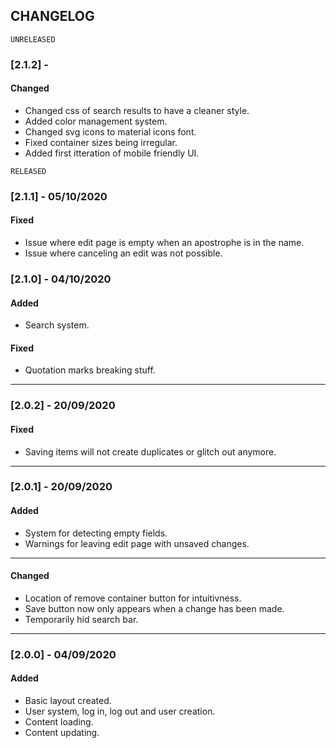 ## CHANGELOG

`UNRELEASED`
### [2.1.2] - 
#### Changed
- Changed css of search results to have a cleaner style.
- Added color management system.
- Changed svg icons to material icons font.
- Fixed container sizes being irregular.
- Added first itteration of mobile friendly UI.

`RELEASED`
### [2.1.1] - 05/10/2020
#### Fixed
- Issue where edit page is empty when an apostrophe is in the name.
- Issue where canceling an edit was not possible.

### [2.1.0] - 04/10/2020
#### Added
- Search system.
#### Fixed
- Quotation marks breaking stuff.
---

### [2.0.2] - 20/09/2020
#### Fixed
- Saving items will not create duplicates or glitch out anymore.
---

### [2.0.1] - 20/09/2020
#### Added
- System for detecting empty fields.
- Warnings for leaving edit page with unsaved changes.
---

#### Changed
- Location of remove container button for intuitivness.
- Save button now only appears when a change has been made.
- Temporarily hid search bar.
---

### [2.0.0] - 04/09/2020
#### Added
- Basic layout created.
- User system, log in, log out and user creation.
- Content loading.
- Content updating.